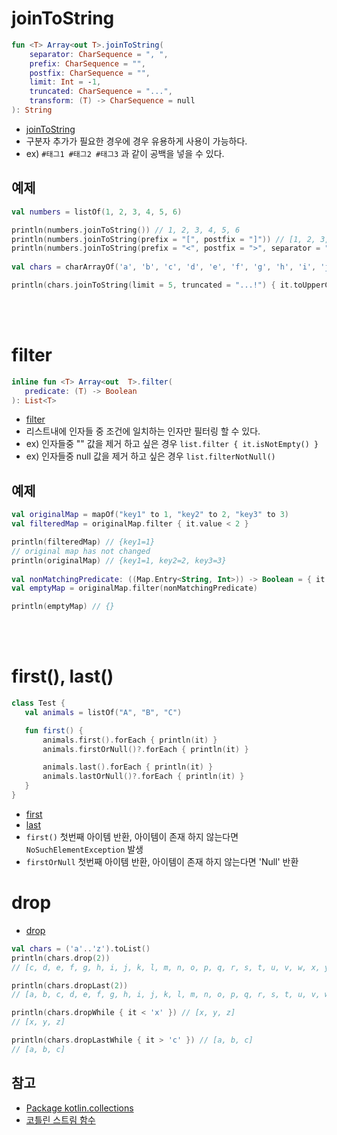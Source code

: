 
# joinToString
```kotlin
fun <T> Array<out T>.joinToString(
	separator: CharSequence = ", ",
	prefix: CharSequence = "",
	postfix: CharSequence = "",
	limit: Int = -1,
	truncated: CharSequence = "...",
	transform: (T) -> CharSequence = null
): String
```

- [joinToString](https://kotlinlang.org/api/latest/jvm/stdlib/kotlin.collections/join-to-string.html#jointostring) 
- 구분자 추가가 필요한 경우에 경우 유용하게 사용이 가능하다.
- ex) `#태그1 #태그2 #태그3` 과 같이 공백을 넣을 수 있다.
  
## 예제
```kotlin
val numbers = listOf(1, 2, 3, 4, 5, 6)

println(numbers.joinToString()) // 1, 2, 3, 4, 5, 6
println(numbers.joinToString(prefix = "[", postfix = "]")) // [1, 2, 3, 4, 5, 6]
println(numbers.joinToString(prefix = "<", postfix = ">", separator = "•")) // <1•2•3•4•5•6>
 
val chars = charArrayOf('a', 'b', 'c', 'd', 'e', 'f', 'g', 'h', 'i', 'j', 'k', 'l', 'm', 'n', 'o', 'p', 'q')

println(chars.joinToString(limit = 5, truncated = "...!") { it.toUpperCase().toString() }) // A, B, C, D, E, ...! 
```
<br>
<br>

# filter
 ```kotlin
inline fun <T> Array<out  T>.filter(
	predicate: (T) -> Boolean
): List<T>
```
- [filter](https://kotlinlang.org/api/latest/jvm/stdlib/kotlin.collections/filter.html) 
- 리스트내에 인자들 중 조건에 일치하는 인자만 필터링 할 수 있다.
- ex) 인자들중 "" 값을 제거 하고 싶은 경우 `list.filter { it.isNotEmpty() }`
- ex) 인자들중 null 값을 제거 하고 싶은 경우 `list.filterNotNull()`
 
## 예제
```kotlin
val originalMap = mapOf("key1" to 1, "key2" to 2, "key3" to 3)
val filteredMap = originalMap.filter { it.value < 2 }

println(filteredMap) // {key1=1}
// original map has not changed
println(originalMap) // {key1=1, key2=2, key3=3}
  
val nonMatchingPredicate: ((Map.Entry<String, Int>)) -> Boolean = { it.value == 0 }
val emptyMap = originalMap.filter(nonMatchingPredicate)

println(emptyMap) // {}
```
<br>
<br>

# first(), last() 
 ```kotlin
class Test {
    val animals = listOf("A", "B", "C")

    fun first() {
        animals.first().forEach { println(it) }
        animals.firstOrNull()?.forEach { println(it) }

        animals.last().forEach { println(it) }
        animals.lastOrNull()?.forEach { println(it) }
    }
}
 ```
- [first](https://kotlinlang.org/api/latest/jvm/stdlib/kotlin.collections/first.html) 
- [last](https://kotlinlang.org/api/latest/jvm/stdlib/kotlin.collections/last.html) 
- `first()` 첫번째 아이템 반환, 아이템이 존재 하지 않는다면 `NoSuchElementException` 발생
- `firstOrNull` 첫번째 아이템 반환, 아이템이 존재 하지 않는다면 'Null' 반환

# drop
- [drop](https://kotlinlang.org/api/latest/jvm/stdlib/kotlin.collections/drop.html)
```kotlin
val chars = ('a'..'z').toList()
println(chars.drop(2)) 
// [c, d, e, f, g, h, i, j, k, l, m, n, o, p, q, r, s, t, u, v, w, x, y, z]

println(chars.dropLast(2))
// [a, b, c, d, e, f, g, h, i, j, k, l, m, n, o, p, q, r, s, t, u, v, w, x]

println(chars.dropWhile { it < 'x' }) // [x, y, z]
// [x, y, z]

println(chars.dropLastWhile { it > 'c' }) // [a, b, c]
// [a, b, c]
 ```

## 참고
- [Package kotlin.collections](https://kotlinlang.org/api/latest/jvm/stdlib/kotlin.collections/index.html)
- [코틀린 스트림 함수](https://namget.tistory.com/entry/Kotlin-%EC%BD%94%ED%8B%80%EB%A6%B0-%EC%8A%A4%ED%8A%B8%EB%A6%BC-%ED%95%A8%EC%88%98-map-flatMap-groupBy-filter-take-drop-first-distinct-zip-joinToString-count-any-none-max-min-average)